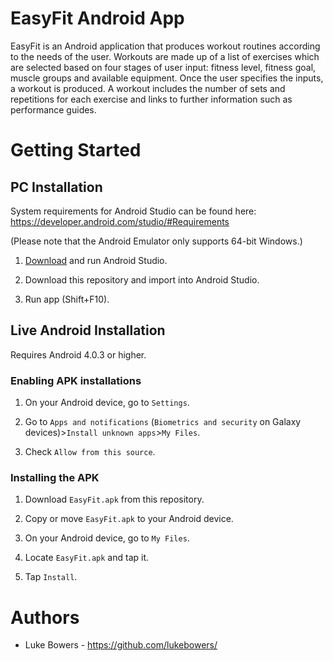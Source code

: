 # EasyFit Android App
EasyFit is an Android application that produces workout routines according to the needs of the user. Workouts are made up of a list of exercises which are selected based on four stages of user input: fitness level, fitness goal, muscle groups and available equipment. Once the user specifies the inputs, a workout is produced. A workout includes the number of sets and repetitions for each exercise and links to further information such as performance guides.

# Getting Started

## PC Installation

System requirements for Android Studio can be found here: https://developer.android.com/studio/#Requirements

(Please note that the Android Emulator only supports 64-bit Windows.)

1. [Download](https://developer.android.com/studio) and run Android Studio.

2. Download this repository and import into Android Studio.

3. Run app (Shift+F10).

## Live Android Installation

Requires Android 4.0.3 or higher.

### Enabling APK installations

1. On your Android device, go to `Settings`.

2. Go to `Apps and notifications` (`Biometrics and security` on Galaxy devices)>`Install unknown apps`>`My Files`.

3. Check `Allow from this source`.

### Installing the APK

1. Download `EasyFit.apk` from this repository.

2. Copy or move `EasyFit.apk` to your Android device.

3. On your Android device, go to `My Files`.

4. Locate `EasyFit.apk` and tap it.

5. Tap `Install`.

# Authors

* Luke Bowers - https://github.com/lukebowers/
